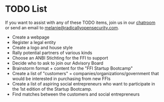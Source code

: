 # TODO List

If you want to assist with any of these TODO items, join us in our [chatroom](https://chat.nonprofit.ventures)
or send an email to melanie@radicallyopensecurity.com.

* Create a webpage 
* Register a legal entity
* Create a logo and house style
* Rally potential partners of various kinds
* Choose an ANBI Stichting for the FFI to support
* Decide who to ask to join our Advisory Board
* Brainstorm format + content for the "FFI Startup Bootcamp"
* Create a list of "customers" = companies/organizations/government that would be interested in purchasing from new FFIs
* Create a list of aspiring social entrepreneurs who want to participate in the 1st edition of the Startup Bootcamp.
* Find matches between the customers and social entrepreneurs

